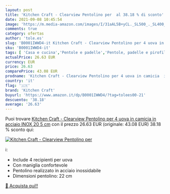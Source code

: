 ```yaml
---
layout: post
title: 'Kitchen Craft - Clearview Pentolino per  al 38.18 % di sconto'
date: 2021-09-08 10:45:54
image: 'https://m.media-amazon.com/images/I/31aAL5B+yCL._SL500_._SL400_.jpg'
comments: true
category: ofertas
author: 'tole.es'
slug: 'B0001IWWD4-it Kitchen Craft - Clearview Pentolino per 4 uova in camicia...'
sku: 'B0001IWWD4-it'
tags: [ 'Casa e cucina','Pentole e padelle','Pentole, padelle e pirofile','Tegami cuoci uova','kitchen craft', ]
actualPrice: 26.63 EUR
currency: EUR
price: 26.63
comparePrice: 43.08 EUR
prodname: 'Kitchen Craft - Clearview Pentolino per 4 uova in camicia  in acciaio INOX  20 5 cm'
country: 'it'
flag: '🇮🇹'
brand: 'Kitchen Craft'
buyurl: 'https://www.amazon.it/dp/B0001IWWD4/?tag=tolees00-21'
descuento: '38.18'
average: '26.63'
---
```


Puoi trovare [Kitchen Craft - Clearview Pentolino per 4 uova in camicia  in acciaio INOX  20 5 cm](https://www.amazon.it/dp/B0001IWWD4/?tag=tolees00-21) con il prezzo 26.63 EUR (originale: 43.08 EUR) 38.18 % sconto qui:

[![Kitchen Craft - Clearview Pentolino per ](https://m.media-amazon.com/images/I/31aAL5B+yCL._SL500_._SL400_.jpg)](https://www.amazon.it/dp/B0001IWWD4/?tag=tolees00-21)

ℹ️:

- Include 4 recipienti per uova
- Con maniglia confortevole
- Pentolino realizzato in acciaio inossidabile
- Dimensioni pentolino: 22 cm

[🛒 Acquista qui!!](https://www.amazon.it/dp/B0001IWWD4/?tag=tolees00-21)
